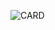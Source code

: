 ![CARD](http://github-profile-summary-cards.vercel.app/api/cards/profile-details?username=solenedel&theme=tokyonight)
